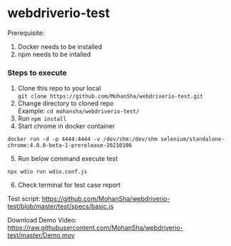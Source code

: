 # webdriverio-test

Prerequisite: 
1. Docker needs to be installed
2. npm needs to be intalled

### Steps to execute

1. Clone this repo to your local \
`git clone https://github.com/MohanSha/webdriverio-test.git`
2. Change directory to cloned repo \
Example: `cd mohansha/webdriverio-test/`
3. Run `npm install`
4. Start chrome in docker container
```
docker run -d -p 4444:4444 -v /dev/shm:/dev/shm selenium/standalone-chrome:4.0.0-beta-1-prerelease-20210106
```
5. Run below command execute test
```
npx wdio run wdio.conf.js
```
6. Check terminal for test case report

Test script: https://github.com/MohanSha/webdriverio-test/blob/master/test/specs/basic.js

Download Demo Video: https://raw.githubusercontent.com/MohanSha/webdriverio-test/master/Demo.mov